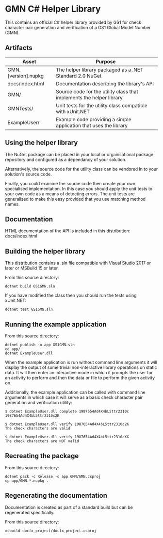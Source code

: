 GMN C# Helper Library
=====================

This contains an official C# helper library provided by GS1 for check character
pair generation and verification of a GS1 Global Model Number (GMN).

Artifacts
---------

| Asset                          | Purpose                                                              |
| ------------------------------ | -------------------------------------------------------------------- |
| GMN.[version].nupkg            | The helper library packaged as a .NET Standard 2.0 NuGet             |
| docs/index.html                | Documentation describing the library's API                           |
| GMN/                           | Source code for the utility class that implements the helper library |
| GMNTests/                      | Unit tests for the utility class compatible with xUnit.NET           |
| ExampleUser/                   | Example code providing a simple application that uses the library    |


Using the helper library
------------------------

The NuGet package can be placed in your local or organisational package
repository and configured as a dependancy of your solution.

Alternatively, the source code for the utility class can be vendored in to your
solution's source code.

Finally, you could examine the source code then create your own specialised
implementation.  In this case you should apply the unit tests to your own code
as a means of detecting errors. The unit tests are generalised to make this
easy provided that you use matching method names.


Documentation
-------------

HTML documentation of the API is included in this distribution: docs/index.html


Building the helper library
---------------------------

This distribution contains a .sln file compatible with Visual Studio 2017 or
later or MSBuild 15 or later.

From this source directory:

    dotnet build GS1GMN.sln

If you have modified the class then you should run the tests using xUnit.NET:

    dotnet test GS1GMN.sln


Running the example application
-------------------------------

From this source directory:

    dotnet publish -o app GS1GMN.sln
    cd app/
    dotnet ExampleUser.dll

When the example application is run without command line arguments it will
display the output of some trivial non-interactive library operations on static
data. It will then enter an interactive mode in which it prompts the user for
an activity to perform and then the data or file to perform the given activity
on.

Additionally, the example application can be called with command line arguments
in which case it will serve as a basic check character pair generation and
verification utility:

    $ dotnet ExampleUser.dll complete 1987654Ad4X4bL5ttr2310c
    1987654Ad4X4bL5ttr2310c2K

    $ dotnet ExampleUser.dll verify 1987654Ad4X4bL5ttr2310c2K
    The check characters are valid

    $ dotnet ExampleUser.dll verify 1987654Ad4X4bL5ttr2310cXX
    The check characters are NOT valid


Recreating the package
----------------------

From this source directory:

    dotnet pack -c Release -o app GMN/GMN.csproj
    cp app/GMN.*.nupkg .


Regenerating the documentation
-------------------------------

Documentation is created as part of a standard build but can be regenerated
specifically.

From this source directory:

    msbuild docfx_project/docfx_project.csproj
